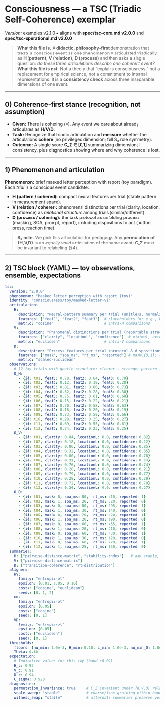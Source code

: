 # Consciousness — a TSC (Triadic Self‑Coherence) exemplar
*Version:* examples v2.1.0 • aligns with **spec/tsc-core.md v2.0.0** and **spec/tsc-operational.md v2.0.0**

> **What this file is.** A **didactic, philosophy‑first** demonstration that treats a conscious event as one phenomenon ≡ articulated triadically as **H (pattern)**, **V (relation)**, **D (process)** and then asks a single question: *do these three articulations describe one coherent event?*  
> **What this file is not.** Not a theory that “explains consciousness,” not a replacement for empirical science, not a commitment to internal representations. It is a **consistency check** across three inseparable dimensions of one event.

---

## 0) Coherence‑first stance (recognition, not assumption)

- **Given:** There is cohering (≡). Any event we care about already articulates as **H/V/D**.  
- **Task:** Recognize that triadic articulation and **measure** whether the articulations **cohere** (no privileged dimension; full S₃ role symmetry).  
- **Outcome:** A single score **C_Σ ∈ [0,1]** summarizing dimensional consistency, plus diagnostics showing where and why coherence is lost.

---

## 1) Phenomenon and articulation

**Phenomenon:** brief masked letter perception with report (toy paradigm). Each *trial* is a conscious event candidate.

- **H (pattern / cohered):** compact neural features per trial (stable pattern in measurement space).  
- **V (relation / coherer):** phenomenal distinctions per trial (clarity, location, confidence) as *relational structure* among trials (similar/different).  
- **D (process / cohering):** the task protocol as unfolding process (masking, SOA, prompt, report), including dispositions to act (button press, reaction time).

> **S₃ note.** We pick this articulation for pedagogy. Any **permutation of {H,V,D}** is an *equally valid* articulation of the same event; **C_Σ** must be invariant to relabeling (§4).

---

## 2) TSC block (YAML) — toy observations, ensemble, expectations

```yaml
tsc:
  version: "2.0.0"
  phenomenon: "Masked letter perception with report (toy)"
  identity: "consciousness/toy/masked-letter-v1"
  articulation:
    H:
      description: "Neural-pattern summary per trial (unitless, normalized)"
      features: ["feat1", "feat2", "feat3"]  # placeholders for e.g., bandpower, late positivity, synchrony
      metric: "cosine"                       # intra-H comparisons
    V:
      description: "Phenomenal distinctions per trial (reportable structure)"
      features: ["clarity", "locationL", "confidence"]  # minimal, extensible
      metric: "euclidean"                    # intra-V comparisons
    D:
      description: "Process features per trial (protocol & dispositions)"
      features: ["mask", "soa_ms", "rt_ms", "reported"] # mask∈{0,1}; reported∈{0,1}
      metric: "scaled-euclidean"
  observations:
    # 12 toy trials with gentle structure: clearer → stronger pattern → more reports, faster RTs
    O_H:
      - {id: t01, feat1: 0.78, feat2: 0.64, feat3: 0.70}
      - {id: t02, feat1: 0.12, feat2: 0.18, feat3: 0.20}
      - {id: t03, feat1: 0.81, feat2: 0.66, feat3: 0.73}
      - {id: t04, feat1: 0.32, feat2: 0.28, feat3: 0.30}
      - {id: t05, feat1: 0.75, feat2: 0.61, feat3: 0.68}
      - {id: t06, feat1: 0.15, feat2: 0.22, feat3: 0.21}
      - {id: t07, feat1: 0.70, feat2: 0.58, feat3: 0.63}
      - {id: t08, feat1: 0.18, feat2: 0.20, feat3: 0.19}
      - {id: t09, feat1: 0.73, feat2: 0.59, feat3: 0.66}
      - {id: t10, feat1: 0.28, feat2: 0.25, feat3: 0.27}
      - {id: t11, feat1: 0.69, feat2: 0.55, feat3: 0.61}
      - {id: t12, feat1: 0.24, feat2: 0.23, feat3: 0.25}
    O_V:
      - {id: t01, clarity: 0.84, locationL: 0.0, confidence: 0.82}
      - {id: t02, clarity: 0.18, locationL: 0.0, confidence: 0.22}
      - {id: t03, clarity: 0.86, locationL: 0.0, confidence: 0.85}
      - {id: t04, clarity: 0.32, locationL: 0.0, confidence: 0.35}
      - {id: t05, clarity: 0.80, locationL: 0.0, confidence: 0.78}
      - {id: t06, clarity: 0.22, locationL: 0.0, confidence: 0.24}
      - {id: t07, clarity: 0.76, locationL: 0.0, confidence: 0.74}
      - {id: t08, clarity: 0.20, locationL: 0.0, confidence: 0.21}
      - {id: t09, clarity: 0.79, locationL: 0.0, confidence: 0.77}
      - {id: t10, clarity: 0.28, locationL: 0.0, confidence: 0.29}
      - {id: t11, clarity: 0.72, locationL: 0.0, confidence: 0.70}
      - {id: t12, clarity: 0.26, locationL: 0.0, confidence: 0.27}
    O_D:
      - {id: t01, mask: 0, soa_ms: 80,  rt_ms: 410, reported: 1}
      - {id: t02, mask: 1, soa_ms: 20,  rt_ms: 720, reported: 0}
      - {id: t03, mask: 0, soa_ms: 80,  rt_ms: 395, reported: 1}
      - {id: t04, mask: 1, soa_ms: 30,  rt_ms: 640, reported: 0}
      - {id: t05, mask: 0, soa_ms: 70,  rt_ms: 420, reported: 1}
      - {id: t06, mask: 1, soa_ms: 20,  rt_ms: 690, reported: 0}
      - {id: t07, mask: 0, soa_ms: 60,  rt_ms: 455, reported: 1}
      - {id: t08, mask: 1, soa_ms: 20,  rt_ms: 710, reported: 0}
      - {id: t09, mask: 0, soa_ms: 60,  rt_ms: 430, reported: 1}
      - {id: t10, mask: 1, soa_ms: 30,  rt_ms: 620, reported: 0}
      - {id: t11, mask: 0, soa_ms: 60,  rt_ms: 470, reported: 1}
      - {id: t12, mask: 1, soa_ms: 25,  rt_ms: 650, reported: 0}
  summaries:
    H: ["pairwise-distance-matrix", "stability-index"]   # any stable, S₃-neutral summaries
    V: ["pairwise-distance-matrix"]
    D: ["transition-coherence", "rt-distribution"]
  aligners:
    HV:
      family: "entropic-ot"
      epsilon: [0.01, 0.05, 0.10]
      costs: ["cosine", "euclidean"]
      seeds: [0, 1, 2]
    HD:
      family: "entropic-ot"
      epsilon: [0.05]
      costs: ["cosine"]
      seeds: [0, 1]
    VD:
      family: "entropic-ot"
      epsilon: [0.05]
      costs: ["euclidean"]
      seeds: [0, 1]
  thresholds:
    floors: {nu_min: 1.0e-3, H_min: 0.10, L_min: 1.0e-3, nu_min_D: 1.0e-4, H_min_D: 0.05}
    Theta: 0.80
  expectation:
    # Indicative values for this toy (band ±0.02)
    H_c: 0.92
    V_c: 0.91
    D_c: 0.94
    C_sigma: 0.923
  diagnostics:
    permutation_invariance: true     # C_Σ invariant under {H,V,D} relabeling
    scale_sweep: "stable"            # coarse/fine-graining within band
    witness_swap: "stable"           # alternate summaries preserve verdict
